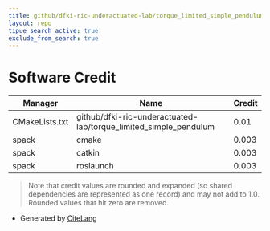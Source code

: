 ```yaml
---
title: github/dfki-ric-underactuated-lab/torque_limited_simple_pendulum
layout: repo
tipue_search_active: true
exclude_from_search: true
---
```

# Software Credit

|Manager|Name|Credit|
|-------|----|------|
|CMakeLists.txt|github/dfki-ric-underactuated-lab/torque_limited_simple_pendulum|0.01|
|spack|cmake|0.003|
|spack|catkin|0.003|
|spack|roslaunch|0.003|


> Note that credit values are rounded and expanded (so shared dependencies are represented as one record) and may not add to 1.0. Rounded values that hit zero are removed.


- Generated by [CiteLang](https://github.com/vsoch/citelang)
